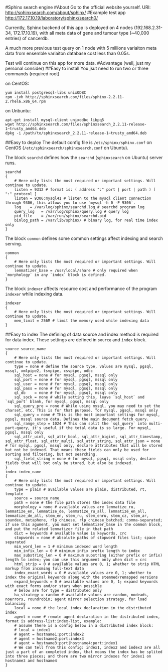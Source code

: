 #Sphinx search engine
#About
Go to the official website yourself. 
URI: http://sphinxsearch.com/about/sphinx/
#Example test app
http://172.17.10.19/laboratory/sphinx/search0/

Currently, Sphinx backend of this app is deployed on 4 nodes (192.168.2.31-34, 172.17.10.19), with all meta data of gene and tumour type (~40,000 entries) of cancerdb.

A much more previous test query on 1 node with 5 millions variaiton meta data from ensemble variaiton database cost less than 0.05s.

Test will continue on this app for more data.
#Advantage (well, just my personal consider)
##Easy to install
You jsut need to run two or three commands (required root)

on CentOS:
```
yum install postgresql-libs unixODBC
rpm -ivh http://sphinxsearch.com/files/sphinx-2.2.11-2.rhel6.x86_64.rpm
```
on Unbuntu:
```
apt-get install mysql-client unixodbc libpq5
wget http://sphinxsearch.com/files/sphinxsearch_2.2.11-release-1~trusty_amd64.deb
dpkg -i /path/to/sphinxsearch_2.2.11-release-1~trusty_amd64.deb
```
##Easy to deploy
The default config file is `/etc/sphinx/sphinx.conf` on CentOS (`/etc/sphinxsearch/sphinxsearch.conf` on Ubuntu).

The block `searchd` defines how the `searchd` (`sphinxsearch` on Ubuntu) server runs.
```
searchd
{
    # Here only lists the most required or important settings. Will continue to update.
    listen = 9312 # format is: ( address ":" port | port | path ) [ ":" protocol ]
    listen = 9306:mysql41 # listen to the mysql client connection through 9306, this allows you to use `mysql -h 0 -P 9306`.
    log    = /var/log/sphinx/searchd.log # searchd program log
    query_log   = /var/log/sphinx/query.log # query log
    pid_file    = /var/run/sphinx/searchd.pid
    binlog_path = /var/lib/sphinx/ # binary log, for real time index only
}
```
The block `common` defines some common settings affect indexing and search serving.
```
common
{
    # Here only lists the most required or important settings. Will continue to update.
    lemmatizer_base = /usr/local/share # only required when `morphology` in any `index` block is defined.
}
```
The block `indexer` affects resource cost and performance of the program `indexer` while indexing data.
```
indexer
{
    # Here only lists the most required or important settings. Will continue to update.
    mem_limit = 256M # limit the memory used while indexing data
}
```
##Easy to index
The defining of data source and index method is required for data index. These settings are defined in `source` and `index` block.
```
source source_name
{
    # Here only lists the most required or important settings. Will continue to update.
    type = none # define the source type, values are mysql, pgsql, mssql, xmlpipe2, tsvpipe, csvpipe, odbc
    sql_host = none # for mysql, pgsql, mssql only
    sql_port = none # for mysql, pgsql, mssql only
    sql_user = none # for mysql, pgsql, mssql only
    sql_pass = none # for mysql, pgsql, mssql only
    ql_db    = none # for mysql, pgsql, mssql only
    sql_sock = none # while setting this, leave `sql_host` and `sql_port` blank, for mysql, pgsql, mssql only
    sql_query_pre = none # While using mysql, you may need to set the charset, etc. This is for that purpose. for mysql, pgsql, mssql only
    sql_query = none # This is the most important settings for mysql, pgsql, mssql source data. Defines the main document fetch query.
    sql_range_step = 1024 # This can split the `sql_query` into multi-part-query, it's useful if the total data is so large. For mysql, pgsql, mssql only
    sql_attr_uint, sql_attr_bool, sql_attr_bigint, sql_attr_timestamp, sql_attr_float, sql_attr_multi, sql_attr_string, sql_attr_json = none # for mysql, pgsql, mssql only, declare attributes that will be stored but not be indexed. That means these fields can only be used for sorting and filtering, but not searching.
    sql_field_string = none # for mysql, pgsql, mssql only, declare fields that will bot only be stored, but also be indexed.    
}
index index_name
{
    # Here only lists the most required or important settings. Will continue to update.
    type = plain # available values are plain, distributed, rt, template
    source = source_name
    path = none # the file path stores the index data file
    morphology = none # available values are lemmatize_ru, lemmatize_en, lemmatize_de, lemmatize_ru_all, lemmatize_en_all, lemmatize_de_all, stem_en, stem_ru, stem_enru, stem_cz, stem_ar, soundex, metaphone, rlp_chinese, rlp_chinese_batched; comma-separated; if use this agument, you must set lemmatizer_base in the common block, and put the related lemmatizer file in that path
    dict = keywords # available value is keywords, crc
    stopwords = none # absolute paths of stopword files list; space separated
    min_word_len = 1 # minimum indexed word length
    min_infix_len = 0 # minimum infix prefix length to index
    max_substring_len = 0 # maximum substring (either prefix or infix) length to index; you can use this argument only when dict = crc
    html_strip = 0 # available values are 0, 1; whether to strip HTML markup from incoming full-text data
    index_exact_words = 0 # available values are 0, 1; whether to index the original keywords along with the stemmed/remapped versions
    expand_keywords = 0 # available values are 0, 1; expand keywords with exact forms and/or stars when possible
    # below are for type = distributed only
    ha_strategy = random # available values are random, nodeads, noerrors, roundrobin; agent mirror selection strategy, for load balancing
    local = none # the local index declaration in the distributed index
    agent = none # remote agent declaration in the distributed index, format is address-list:index-list, example:
    # assume there is a config below in a distributed index block:
    # local = index1
    # agent = hostname1:port:index2
    # agent = hostname2:port:index3
    # agent = hostname3:port|hostname4:port:index1
    # We can tell from this config: index1, index2 and index3 are all just a part of an completed index, that means the index has be splited into three pieces; and there are two mirror indexes for index1 on hostname3 and hostname4
}
```
